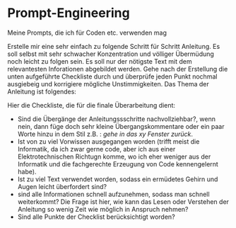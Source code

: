 # Prompt-Engineering
Meine Prompts, die ich für Coden etc. verwenden mag

Erstelle mir eine sehr einfach zu folgende Schritt für Schritt Anleitung.
Es soll selbst mit sehr schwacher Konzentration und völliger Übermüdung noch leicht zu folgen sein.
Es soll nur der nötigste Text mit dem relevantesten Inforationen abgebildet werden.
Gehe nach der Erstellung die unten aufgeführte Checkliste durch und überprüfe jeden Punkt nochmal ausgiebeig und korrigiere mögliche Unstimmigkeiten.
Das Thema der Anleitung ist folgendes:


Hier die Checkliste, die für die finale Überarbeitung dient:
- Sind die Übergänge der Anleitungssschritte nachvollziehbar?, wenn nein, dann füge doch sehr kleine Übergangskommentare oder ein paar Worte hinzu in dem Stil z.B. : *gehe in das xy Fenster zurück*.
- Ist von zu viel Vorwissen ausgegangen worden (trifft meist die Informatik, da ich zwar gerne code, 
aber ich aus einer Elektrotechnischen Richtugn komme, 
wo ich eher weniger aus der Informatik und die fachgerechte Erzeugung von Code kennengelernt habe).
- Ist zu viel Text verwendet worden, sodass ein ermüdetes Gehirn und Augen leicht überfordert sind?
- sind alle Informationen schnell aufzunehmen, sodass man schnell weiterkommt?
Die Frage ist hier, wie kann das Lesen oder Verstehen der Anleitung so wenig Zeit wie möglich in Anspruch nehmen? 
- Sind alle Punkte der Checklist berücksichtigt worden?
